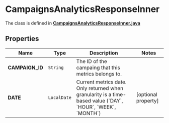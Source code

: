 

# CampaignsAnalyticsResponseInner

The class is defined in **[CampaignsAnalyticsResponseInner.java](../../src/main/java/org/openapitools/model/CampaignsAnalyticsResponseInner.java)**

## Properties

Name | Type | Description | Notes
------------ | ------------- | ------------- | -------------
**CAMPAIGN_ID** | `String` | The ID of the campaing that this metrics belongs to. | 
**DATE** | `LocalDate` | Current metrics date. Only returned when granularity is a time-based value (&#x60;DAY&#x60;, &#x60;HOUR&#x60;, &#x60;WEEK&#x60;, &#x60;MONTH&#x60;) |  [optional property]




